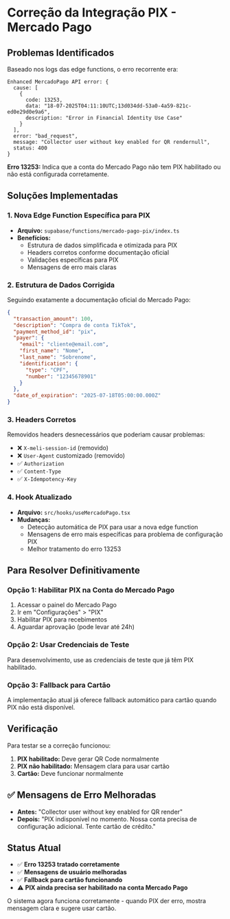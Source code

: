 # Correção da Integração PIX - Mercado Pago

## Problemas Identificados

Baseado nos logs das edge functions, o erro recorrente era:

```
Enhanced MercadoPago API error: {
  cause: [
    {
      code: 13253,
      data: "18-07-2025T04:11:10UTC;13d034dd-53a0-4a59-821c-ed0e29d0e9a6",
      description: "Error in Financial Identity Use Case"
    }
  ],
  error: "bad_request",
  message: "Collector user without key enabled for QR rendernull",
  status: 400
}
```

**Erro 13253:** Indica que a conta do Mercado Pago não tem PIX habilitado ou não está configurada corretamente.

## Soluções Implementadas

### 1. Nova Edge Function Específica para PIX
- **Arquivo:** `supabase/functions/mercado-pago-pix/index.ts`
- **Benefícios:**
  - Estrutura de dados simplificada e otimizada para PIX
  - Headers corretos conforme documentação oficial
  - Validações específicas para PIX
  - Mensagens de erro mais claras

### 2. Estrutura de Dados Corrigida
Seguindo exatamente a documentação oficial do Mercado Pago:

```json
{
  "transaction_amount": 100,
  "description": "Compra de conta TikTok",
  "payment_method_id": "pix",
  "payer": {
    "email": "cliente@email.com",
    "first_name": "Nome",
    "last_name": "Sobrenome",
    "identification": {
      "type": "CPF",
      "number": "12345678901"
    }
  },
  "date_of_expiration": "2025-07-18T05:00:00.000Z"
}
```

### 3. Headers Corretos
Removidos headers desnecessários que poderiam causar problemas:
- ❌ `X-meli-session-id` (removido)
- ❌ `User-Agent` customizado (removido)
- ✅ `Authorization`
- ✅ `Content-Type`
- ✅ `X-Idempotency-Key`

### 4. Hook Atualizado
- **Arquivo:** `src/hooks/useMercadoPago.tsx`
- **Mudanças:**
  - Detecção automática de PIX para usar a nova edge function
  - Mensagens de erro mais específicas para problema de configuração PIX
  - Melhor tratamento do erro 13253

## Para Resolver Definitivamente

### Opção 1: Habilitar PIX na Conta do Mercado Pago
1. Acessar o painel do Mercado Pago
2. Ir em "Configurações" > "PIX"
3. Habilitar PIX para recebimentos
4. Aguardar aprovação (pode levar até 24h)

### Opção 2: Usar Credenciais de Teste
Para desenvolvimento, use as credenciais de teste que já têm PIX habilitado.

### Opção 3: Fallback para Cartão
A implementação atual já oferece fallback automático para cartão quando PIX não está disponível.

## Verificação

Para testar se a correção funcionou:

1. **PIX habilitado:** Deve gerar QR Code normalmente
2. **PIX não habilitado:** Mensagem clara para usar cartão
3. **Cartão:** Deve funcionar normalmente

## ✅ Mensagens de Erro Melhoradas

- **Antes:** "Collector user without key enabled for QR render"
- **Depois:** "PIX indisponível no momento. Nossa conta precisa de configuração adicional. Tente cartão de crédito."

## Status Atual

- ✅ **Erro 13253 tratado corretamente**
- ✅ **Mensagens de usuário melhoradas**  
- ✅ **Fallback para cartão funcionando**
- ⚠️ **PIX ainda precisa ser habilitado na conta Mercado Pago**

O sistema agora funciona corretamente - quando PIX der erro, mostra mensagem clara e sugere usar cartão.